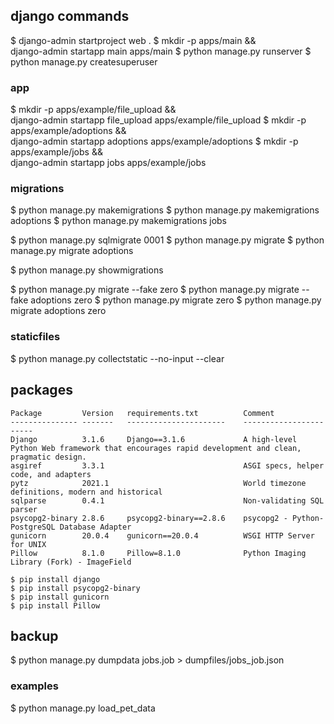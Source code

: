 ## django commands
$ django-admin startproject web .
$ mkdir -p apps/main && \
    django-admin startapp main apps/main
$ python manage.py runserver
$ python manage.py createsuperuser

### app
$ mkdir -p apps/example/file_upload && \
    django-admin startapp file_upload apps/example/file_upload
$ mkdir -p apps/example/adoptions && \
    django-admin startapp adoptions apps/example/adoptions
$ mkdir -p apps/example/jobs && \
    django-admin startapp jobs apps/example/jobs

### migrations
$ python manage.py makemigrations <app>
$ python manage.py makemigrations adoptions
$ python manage.py makemigrations jobs

$ python manage.py sqlmigrate <app> 0001
$ python manage.py migrate
$ python manage.py migrate adoptions

$ python manage.py showmigrations

$ python manage.py migrate --fake <app> zero
$ python manage.py migrate --fake adoptions zero
$ python manage.py migrate <app> zero
$ python manage.py migrate adoptions zero

### staticfiles
$ python manage.py collectstatic --no-input --clear

## packages
```
Package         Version   requirements.txt          Comment
--------------- -------   ----------------------    -----------------------
Django          3.1.6     Django==3.1.6             A high-level Python Web framework that encourages rapid development and clean, pragmatic design.
asgiref         3.3.1                               ASGI specs, helper code, and adapters
pytz            2021.1                              World timezone definitions, modern and historical
sqlparse        0.4.1                               Non-validating SQL parser
psycopg2-binary 2.8.6     psycopg2-binary==2.8.6    psycopg2 - Python-PostgreSQL Database Adapter
gunicorn        20.0.4    gunicorn==20.0.4          WSGI HTTP Server for UNIX
Pillow          8.1.0     Pillow=8.1.0              Python Imaging Library (Fork) - ImageField
```
```
$ pip install django                 
$ pip install psycopg2-binary
$ pip install gunicorn
$ pip install Pillow
```

## backup
$ python manage.py dumpdata jobs.job > dumpfiles/jobs_job.json

### examples
$ python manage.py load_pet_data
